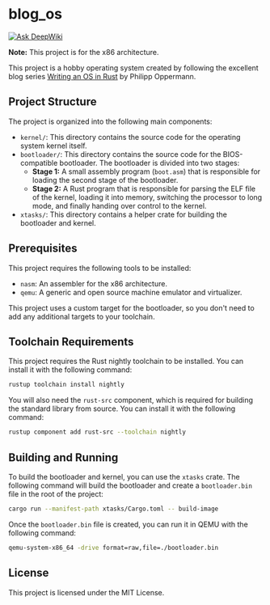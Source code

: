 # blog_os

[![Ask DeepWiki](https://deepwiki.com/badge.svg)](https://deepwiki.com/andrea-berling/blog_os)

**Note:** This project is for the x86 architecture.

This project is a hobby operating system created by following the excellent blog series [Writing an OS in Rust](https://os.phil-opp.com) by Philipp Oppermann.

## Project Structure

The project is organized into the following main components:

*   `kernel/`: This directory contains the source code for the operating system kernel itself.
*   `bootloader/`: This directory contains the source code for the BIOS-compatible bootloader. The bootloader is divided into two stages:
    *   **Stage 1:** A small assembly program (`boot.asm`) that is responsible for loading the second stage of the bootloader.
    *   **Stage 2:** A Rust program that is responsible for parsing the ELF file of the kernel, loading it into memory, switching the processor to long mode, and finally handing over control to the kernel.
*   `xtasks/`: This directory contains a helper crate for building the bootloader and kernel.

## Prerequisites

This project requires the following tools to be installed:

*   `nasm`: An assembler for the x86 architecture.
*   `qemu`: A generic and open source machine emulator and virtualizer.

This project uses a custom target for the bootloader, so you don't need to add any additional targets to your toolchain.

## Toolchain Requirements

This project requires the Rust nightly toolchain to be installed. You can install it with the following command:

```bash
rustup toolchain install nightly
```

You will also need the `rust-src` component, which is required for building the standard library from source. You can install it with the following command:

```bash
rustup component add rust-src --toolchain nightly
```

## Building and Running

To build the bootloader and kernel, you can use the `xtasks` crate. The following command will build the bootloader and create a `bootloader.bin` file in the root of the project:

```bash
cargo run --manifest-path xtasks/Cargo.toml -- build-image
```

Once the `bootloader.bin` file is created, you can run it in QEMU with the following command:

```bash
qemu-system-x86_64 -drive format=raw,file=./bootloader.bin
```

## License

This project is licensed under the MIT License.
